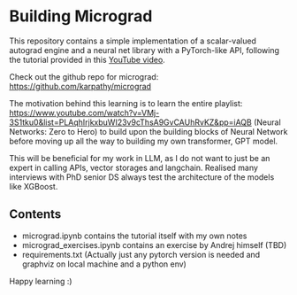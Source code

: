 # Building Micrograd

This repository contains a simple implementation of a scalar-valued autograd engine and a neural net library with a PyTorch-like API, following the tutorial provided in this [YouTube video](https://www.youtube.com/watch?v=VMj-3S1tku0&t=6602s).

Check out the github repo for micrograd:
https://github.com/karpathy/micrograd

The motivation behind this learning is to learn the entire playlist: https://www.youtube.com/watch?v=VMj-3S1tku0&list=PLAqhIrjkxbuWI23v9cThsA9GvCAUhRvKZ&pp=iAQB (Neural Networks: Zero to Hero) to build upon the building blocks of Neural Network before moving up all the way to building my own transformer, GPT model.

This will be beneficial for my work in LLM, as I do not want to just be an expert in calling APIs, vector storages and langchain. Realised many interviews with PhD senior DS always test the architecture of the models like XGBoost.

## Contents
- micrograd.ipynb contains the tutorial itself with my own notes
- micrograd_exercises.ipynb contains an exercise by Andrej himself (TBD)
- requirements.txt (Actually just any pytorch version is needed and graphviz on local machine and a python env)

Happy learning :)
